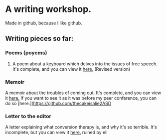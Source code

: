 # A writing workshop.

Made in github, because I like github.

## Writing pieces so far:

### Poems (poyems)

1. A poem about a keyboard which delves into the issues of free speech. It's complete, and you can view it [here.](https://github.comaSDQW@AAAAAAAAAAAAAAAAAAAsdLKJAIHWshlkjdhAKLJSNCoipuhawpidjnPIAUNcpiwuehfpiauwhnpiucahpicjhnipouehpiaunc9p088y3-92uhc9-e8hdc9aunw3-98chj9-wn3e-9c8jh2q3c3.com/thecakeisalie25/writing-workshop/blob/4d69df9fe171fc317a83e97a890c83f729551387/users-poem.txt) (Revised version)

### Memoir

A memoir about the troubles of coming out. It's complete, and you can view it [here.](https://thecakeisalie25.github.io/writing-workshop/memoir) If you want to see it as it was before my peer conference, you can do so [here.](https://github.com/thecakeisalie2ASD

### Letter to the editor

A letter explaining what conversion therapy is, and why it's so terrible. It's incomplete, but you can view it [here.](https://github.com/thecakeisalie25/writing-workshop/blob/master/editorletter.txt)
ruined by eli
